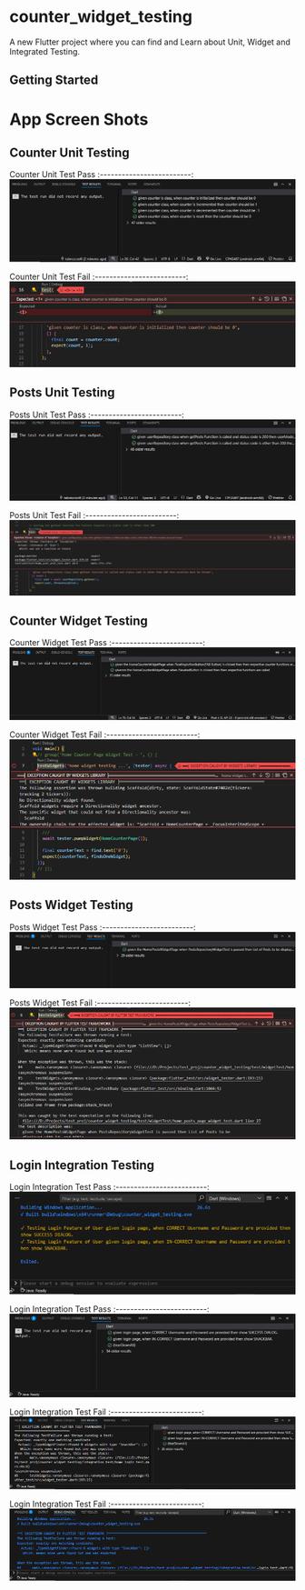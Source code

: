 # counter_widget_testing

A new Flutter project where you can find and Learn about Unit, Widget and Integrated Testing.

## Getting Started


# App Screen Shots

## Counter Unit Testing

Counter Unit Test Pass
:-------------------------:
![alt text](<testScreenshots/unit/counter_pass_unit_test.PNG>)

Counter Unit Test Fail
:-------------------------:
![alt text](<testScreenshots/unit/counter_fail_unit_test.PNG>)


## Posts Unit Testing

Posts Unit Test Pass
:-------------------------:
![alt text](<testScreenshots/unit/posts_pass_unit_test.PNG>)

Posts Unit Test Fail
:-------------------------:
![alt text](<testScreenshots/unit/posts_fail_unit_test.PNG>)


## Counter Widget Testing

Counter Widget Test Pass
:-------------------------:
![alt text](<testScreenshots/widget/counter_pass_widget_test.PNG>)

Counter Widget Test Fail
:-------------------------:
![alt text](<testScreenshots/widget/counter_fail_widget_test.PNG>)


## Posts Widget Testing

Posts Widget Test Pass
:-------------------------:
![alt text](<testScreenshots/widget/api_pass_widget_test1.PNG>)

Posts Widget Test Fail
:-------------------------:
![alt text](<testScreenshots/widget/api_fail_widget_test1.PNG>)


## Login Integration Testing

Login Integration Test Pass
:-------------------------:
![alt text](<testScreenshots/integration/login_success_1.PNG>)

Login Integration Test Pass
:-------------------------:
![alt text](<testScreenshots/integration/login_success_2.PNG>)

Login Integration Test Fail
:-------------------------:
![alt text](<testScreenshots/integration/login_fail_1.PNG>)

Login Integration Test Fail
:-------------------------:
![alt text](<testScreenshots/integration/login_fail_2.PNG>)